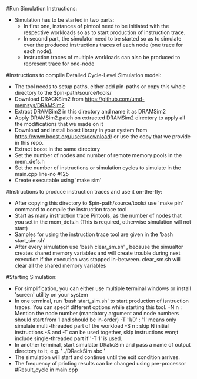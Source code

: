 #Run Simulation Instructions:
* Simulation has to be started in two parts:
	- In first one, instances of pintool need to be initiated with the respective workloads so as to start production of instruction trace.
	- In second part, the simulator need to be started so as to simulate over the produced instructions traces of each node (one trace for each node).
	- Instruction traces of multiple workloads can also be produced to represent trace for one-node

#Instructions to compile Detailed Cycle-Level Simulation model:
* The tool needs to setup paths, either add pin-paths or copy this whole directory to the $pin-path/source/tools/
* Download DRACKSim2 from https://github.com/umd-memsys/DRAMSim2
* Extract DRAMSim2 in this directory and name it as DRAMSim2
* Apply DRAMSim2.patch on extracted DRAMSim2 directory to apply all the modifications that we made on it
* Download and install boost library in your system from https://www.boost.org/users/download/ or use the copy that we provide in this repo.
* Extract boost in the same directory
* Set the number of nodes and number of remote memory pools in the mem_defs.h
* Set the number of instructions or simulation cycles to simulate in the main.cpp line-no #125 
* Create executable using 'make sim'
	
#Instructions to produce instruction traces and use it on-the-fly:
* After copying this directory to $pin-path/source/tools/ use 'make pin' command to compile the instruction trace tool
* Start as many instruction trace Pintools, as the number of nodes that you set in the mem_defs.h (This is required, otherwise simulation will not start)
* Samples for using the instruction trace tool are given in the 'bash start_sim.sh'
* After every simulation use 'bash clear_sm.sh' , because the simualtor creates shared memory variables and will create trouble during next execution if the execution was stopped
in-between. clear_sm.sh will clear all the shared memory variables
	
#Starting Simulation:
* For simplification, you can either use multiple terminal windows or install 'screen' utility on your system
* In one terminal, run 'bash start_sim.sh' to start production of isntruction traces. You can specif different options while starting this tool.
	-N n : Mention the node number (mandatory argument and node numbers should start from 1 and should be in-order)
	-T '1/0' : '1' means only simulate multi-threaded part of the workload
	-S n : skip N initial instructions
	-S and -T can be used together, skip instructions won;t include single-threaded part if '-T 1' is used.
* In another terminal, start simulator DRakcSim and pass a name of output directory to it, e.g. ' ./DRackSim abc '
* The simulation will start and continue until the exit condition arrives.
* The frequency of printing results can be changed using pre-processor #Result_cycle in main.cpp

